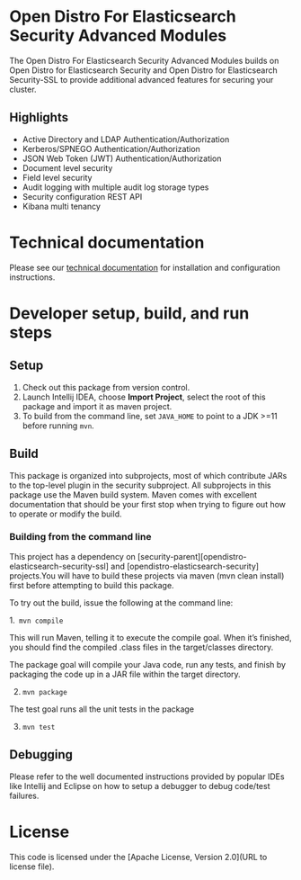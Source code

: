 # Open Distro For Elasticsearch Security Advanced Modules

The Open Distro For Elasticsearch Security Advanced Modules builds on Open Distro for Elasticsearch Security and Open Distro for Elasticsearch Security-SSL to provide additional advanced features for securing your cluster. 

## Highlights

* Active Directory and LDAP Authentication/Authorization
* Kerberos/SPNEGO Authentication/Authorization
* JSON Web Token (JWT) Authentication/Authorization
* Document level security
* Field level security
* Audit logging with multiple audit log storage types
* Security configuration REST API
* Kibana multi tenancy

# Technical documentation

Please see our [technical documentation](https://opendistro.github.io/for-elasticsearch-docs/) for installation and configuration instructions.

# Developer setup, build, and run steps


## Setup

1. Check out this package from version control.
1. Launch Intellij IDEA, choose **Import Project**,  select the root of this package and import it as maven project. 
1. To build from the command line, set `JAVA_HOME` to point to a JDK >=11 before running `mvn`.

## Build

This package is organized into subprojects, most of which contribute JARs to the top-level plugin in the security subproject. All subprojects in this package use the Maven build system. Maven comes with excellent documentation that should be your first stop when trying to figure out how to operate or modify the build.

### Building from the command line
This project has a dependency on [security-parent][opendistro-elasticsearch-security-ssl] and [opendistro-elasticsearch-security] projects.You will have to build these projects  via maven (mvn clean install) first before attempting to build this package.

To try out the build, issue the following at the command line:

 1.` mvn compile`

This will run Maven, telling it to execute the compile goal. When it’s finished, you should find the compiled .class files in the target/classes directory.

The package goal will compile your Java code, run any tests, and finish by packaging the code up in a JAR file within the target directory.

2. `mvn package`

The test goal runs all the unit tests in the package

3. `mvn test`

## Debugging

Please refer to the well documented instructions provided by popular IDEs like Intellij and Eclipse on how to setup a debugger to debug code/test failures.

# License

This code is licensed under the [Apache License, Version 2.0](URL to license file).
